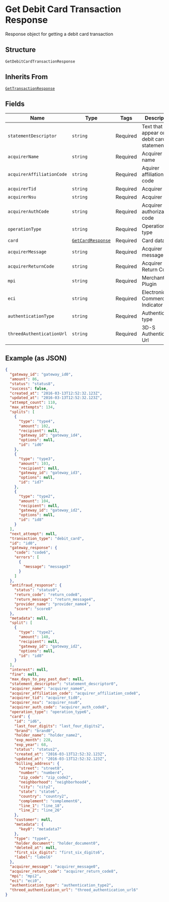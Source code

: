 
# Get Debit Card Transaction Response

Response object for getting a debit card transaction

## Structure

`GetDebitCardTransactionResponse`

## Inherits From

[`GetTransactionResponse`](../../doc/models/get-transaction-response.md)

## Fields

| Name | Type | Tags | Description |
|  --- | --- | --- | --- |
| `statementDescriptor` | `string` | Required | Text that will appear on the debit card's statement |
| `acquirerName` | `string` | Required | Acquirer name |
| `acquirerAffiliationCode` | `string` | Required | Aquirer affiliation code |
| `acquirerTid` | `string` | Required | Acquirer TID |
| `acquirerNsu` | `string` | Required | Acquirer NSU |
| `acquirerAuthCode` | `string` | Required | Acquirer authorization code |
| `operationType` | `string` | Required | Operation type |
| `card` | [`GetCardResponse`](../../doc/models/get-card-response.md) | Required | Card data |
| `acquirerMessage` | `string` | Required | Acquirer message |
| `acquirerReturnCode` | `string` | Required | Acquirer Return Code |
| `mpi` | `string` | Required | Merchant Plugin |
| `eci` | `string` | Required | Electronic Commerce Indicator (ECI) |
| `authenticationType` | `string` | Required | Authentication type |
| `threedAuthenticationUrl` | `string` | Required | 3D-S Authentication Url |

## Example (as JSON)

```json
{
  "gateway_id": "gateway_id0",
  "amount": 86,
  "status": "status8",
  "success": false,
  "created_at": "2016-03-13T12:52:32.123Z",
  "updated_at": "2016-03-13T12:52:32.123Z",
  "attempt_count": 110,
  "max_attempts": 134,
  "splits": [
    {
      "type": "type4",
      "amount": 102,
      "recipient": null,
      "gateway_id": "gateway_id4",
      "options": null,
      "id": "id6"
    },
    {
      "type": "type3",
      "amount": 103,
      "recipient": null,
      "gateway_id": "gateway_id3",
      "options": null,
      "id": "id7"
    },
    {
      "type": "type2",
      "amount": 104,
      "recipient": null,
      "gateway_id": "gateway_id2",
      "options": null,
      "id": "id8"
    }
  ],
  "next_attempt": null,
  "transaction_type": "debit_card",
  "id": "id0",
  "gateway_response": {
    "code": "code6",
    "errors": [
      {
        "message": "message3"
      }
    ]
  },
  "antifraud_response": {
    "status": "status0",
    "return_code": "return_code8",
    "return_message": "return_message4",
    "provider_name": "provider_name4",
    "score": "score8"
  },
  "metadata": null,
  "split": [
    {
      "type": "type2",
      "amount": 140,
      "recipient": null,
      "gateway_id": "gateway_id2",
      "options": null,
      "id": "id8"
    }
  ],
  "interest": null,
  "fine": null,
  "max_days_to_pay_past_due": null,
  "statement_descriptor": "statement_descriptor0",
  "acquirer_name": "acquirer_name4",
  "acquirer_affiliation_code": "acquirer_affiliation_code8",
  "acquirer_tid": "acquirer_tid0",
  "acquirer_nsu": "acquirer_nsu0",
  "acquirer_auth_code": "acquirer_auth_code8",
  "operation_type": "operation_type6",
  "card": {
    "id": "id6",
    "last_four_digits": "last_four_digits2",
    "brand": "brand0",
    "holder_name": "holder_name2",
    "exp_month": 228,
    "exp_year": 68,
    "status": "status2",
    "created_at": "2016-03-13T12:52:32.123Z",
    "updated_at": "2016-03-13T12:52:32.123Z",
    "billing_address": {
      "street": "street8",
      "number": "number4",
      "zip_code": "zip_code2",
      "neighborhood": "neighborhood4",
      "city": "city2",
      "state": "state6",
      "country": "country2",
      "complement": "complement6",
      "line_1": "line_18",
      "line_2": "line_26"
    },
    "customer": null,
    "metadata": {
      "key0": "metadata7"
    },
    "type": "type4",
    "holder_document": "holder_document0",
    "deleted_at": null,
    "first_six_digits": "first_six_digits6",
    "label": "label6"
  },
  "acquirer_message": "acquirer_message0",
  "acquirer_return_code": "acquirer_return_code8",
  "mpi": "mpi2",
  "eci": "eci0",
  "authentication_type": "authentication_type2",
  "threed_authentication_url": "threed_authentication_url6"
}
```

